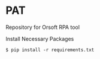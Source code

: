 # PAT
Repository for Orsoft RPA tool

Install Necessary Packages

```
$ pip install -r requirements.txt
```
